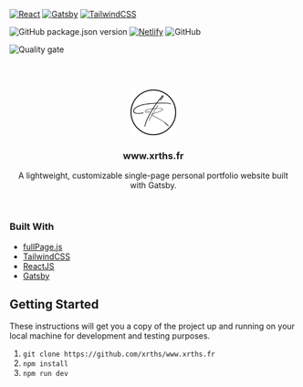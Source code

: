 <!-- PROJECT SHIELDS -->

[![React](https://img.shields.io/badge/Made%20with-React-blue?style=for-the-badge&logo=React)](https://reactjs.org/)
[![Gatsby](https://img.shields.io/badge/Made%20with-Gatsby-purple?style=for-the-badge&logo=Gatsby)](https://www.gatsbyjs.com/)
[![TailwindCSS](https://img.shields.io/badge/Made%20with-TailwindCSS-9cf?style=for-the-badge&logo=Tailwindcss)](https://tailwindcss.com/)

![GitHub package.json version](https://img.shields.io/github/package-json/v/xrths/www.xrths.fr?style=for-the-badge)
[![Netlify](https://img.shields.io/netlify/8381d455-1bc6-443d-b148-563bf63a6e85?logo=netlify&style=for-the-badge)](https://www.netlify.com/)
![GitHub](https://img.shields.io/github/license/xrths/www.xrths.fr?style=for-the-badge)

![Quality gate](https://sonarqube.xrths.cloud/api/project_badges/quality_gate?project=xrths_www.xrths.fr_AYCJ0O8A3ZWfhN_3TgOj&token=5d7b9b17a3a5e15befb0f49c48ea3855ee2537e0)

<br /> <br />

<div align="center">
  <a href="https://www.xrths.fr">
    <img src="src/images/ressources/logo.png" alt="Logo" width="80" height="80">
  </a>

  <h3 align="center">www.xrths.fr</h3>

  <p align="center">
    A lightweight, customizable single-page personal portfolio website built with Gatsby.
    </p>
</div>
<br />

### Built With

- [fullPage.js](https://github.com/alvarotrigo/fullpage.js)
- [TailwindCSS](https://tailwindcss.com/)
- [ReactJS](https://fr.reactjs.org/)
- [Gatsby](https://www.gatsbyjs.com/)

## Getting Started

These instructions will get you a copy of the project up and running on your local machine for development and testing purposes.

1. `git clone https://github.com/xrths/www.xrths.fr`
2. `npm install`
3. `npm run dev`
